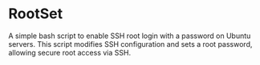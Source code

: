 # RootSet
A simple bash script to enable SSH root login with a password on Ubuntu servers. This script modifies SSH configuration and sets a root password, allowing secure root access via SSH.
